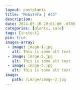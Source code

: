 ```yaml
---
layout: postplants
title: "Monstera | #33"
description: 
date: 2024-05-16 20:01:00 -0700
categories: [plants, sale]
tags: [instock]
pin: true
images-array:
 - image: image-1.jpg
   alt: This is some alt text
 - image: image-2.jpg
   alt: This is some alt text
 - image: image-3.jpg
   alt: This is some alt text
image: 
   path: /image/image-2.jpg
---
```

